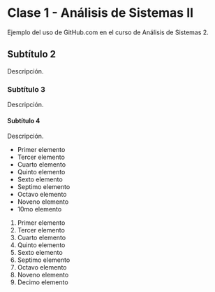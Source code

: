 ﻿# Clase 1 - Análisis de Sistemas II

Ejemplo del uso de GitHub.com en el curso de Análisis de Sistemas 2. 

## Subtítulo 2

Descripción. 

### Subtítulo 3

Descripción.

#### Subtítulo 4

Descripción.

- Primer elemento
- Tercer elemento
- Cuarto elemento
- Quinto elemento
- Sexto elemento
- Septimo elemento
- Octavo elemento
- Noveno elemento
- 10mo elemento

1. Primer elemento
3. Tercer elemento
4. Cuarto elemento
5. Quinto elemento
6. Sexto elemento
7. Septimo elemento
8. Octavo elemento
9. Noveno elemento
10. Decimo elemento
